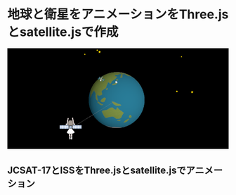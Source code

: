 # 地球と衛星をアニメーションをThree.jsとsatellite.jsで作成

![JCSAT-17とISSをThree.jsとsatellite.jsでアニメーション](jeisakko.png)

## JCSAT-17とISSをThree.jsとsatellite.jsでアニメーション